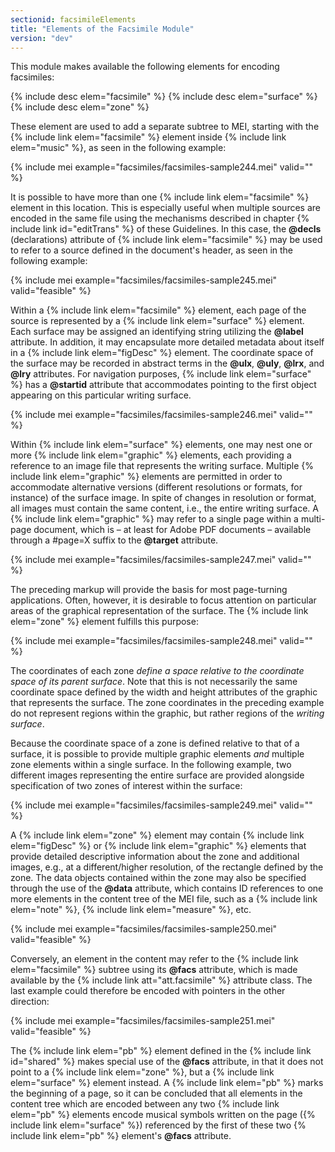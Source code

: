 ```yaml
---
sectionid: facsimileElements
title: "Elements of the Facsimile Module"
version: "dev"
---
```


This module makes available the following elements for encoding facsimiles:

{% include desc elem="facsimile" %}
{% include desc elem="surface" %}
{% include desc elem="zone" %}

These element are used to add a separate subtree to MEI, starting with the {% include link elem="facsimile" %} element inside {% include link elem="music" %}, as seen in the following example:

{% include mei example="facsimiles/facsimiles-sample244.mei" valid="" %}

It is possible to have more than one {% include link elem="facsimile" %} element in this location. This is especially useful when multiple sources are encoded in the same file using the mechanisms described in chapter {% include link id="editTrans" %} of these Guidelines. In this case, the **@decls** (declarations) attribute of {% include link elem="facsimile" %} may be used to refer to a source defined in the document's header, as seen in the following example:

{% include mei example="facsimiles/facsimiles-sample245.mei" valid="feasible" %}

Within a {% include link elem="facsimile" %} element, each page of the source is represented by a {% include link elem="surface" %} element. Each surface may be assigned an identifying string utilizing the **@label** attribute. In addition, it may encapsulate more detailed metadata about itself in a {% include link elem="figDesc" %} element. The coordinate space of the surface may be recorded in abstract terms in the **@ulx**, **@uly**, **@lrx**, and **@lry** attributes. For navigation purposes, {% include link elem="surface" %} has a **@startid** attribute that accommodates pointing to the first object appearing on this particular writing surface.

{% include mei example="facsimiles/facsimiles-sample246.mei" valid="" %}

Within {% include link elem="surface" %} elements, one may nest one or more {% include link elem="graphic" %} elements, each providing a reference to an image file that represents the writing surface. Multiple {% include link elem="graphic" %} elements are permitted in order to accommodate alternative versions (different resolutions or formats, for instance) of the surface image. In spite of changes in resolution or format, all images must contain the same content, i.e., the entire writing surface. A {% include link elem="graphic" %} may refer to a single page within a multi-page document, which is – at least for Adobe PDF documents – available through a #page=X suffix to the **@target** attribute.

{% include mei example="facsimiles/facsimiles-sample247.mei" valid="" %}

The preceding markup will provide the basis for most page-turning applications. Often, however, it is desirable to focus attention on particular areas of the graphical representation of the surface. The {% include link elem="zone" %} element fulfills this purpose:

{% include mei example="facsimiles/facsimiles-sample248.mei" valid="" %}

The coordinates of each zone *define a space relative to the coordinate space of its parent surface*. Note that this is not necessarily the same coordinate space defined by the width and height attributes of the graphic that represents the surface. The zone coordinates in the preceding example do not represent regions within the graphic, but rather regions of the *writing surface*.

Because the coordinate space of a zone is defined relative to that of a surface, it is possible to provide multiple graphic elements *and* multiple zone elements within a single surface. In the following example, two different images representing the entire surface are provided alongside specification of two zones of interest within the surface:

{% include mei example="facsimiles/facsimiles-sample249.mei" valid="" %}

A {% include link elem="zone" %} element may contain {% include link elem="figDesc" %} or {% include link elem="graphic" %} elements that provide detailed descriptive information about the zone and additional images, e.g., at a different/higher resolution, of the rectangle defined by the zone. The data objects contained within the zone may also be specified through the use of the **@data** attribute, which contains ID references to one more elements in the content tree of the MEI file, such as a {% include link elem="note" %}, {% include link elem="measure" %}, etc.

{% include mei example="facsimiles/facsimiles-sample250.mei" valid="feasible" %}

Conversely, an element in the content may refer to the {% include link elem="facsimile" %} subtree using its **@facs** attribute, which is made available by the {% include link att="att.facsimile" %} attribute class. The last example could therefore be encoded with pointers in the other direction:

{% include mei example="facsimiles/facsimiles-sample251.mei" valid="feasible" %}

The {% include link elem="pb" %} element defined in the {% include link id="shared" %} makes special use of the **@facs** attribute, in that it does not point to a {% include link elem="zone" %}, but a {% include link elem="surface" %} element instead. A {% include link elem="pb" %} marks the beginning of a page, so it can be concluded that all elements in the content tree which are encoded between any two {% include link elem="pb" %} elements encode musical symbols written on the page ({% include link elem="surface" %}) referenced by the first of these two {% include link elem="pb" %} element's **@facs** attribute.
